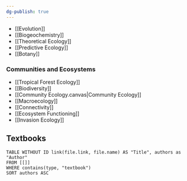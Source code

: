 ```yaml
---
dg-publish: true
---
```

 - [[Evolution]]
- [[Biogeochemistry]]
- [[Theoretical Ecology]]
- [[Predictive Ecology]]
- [[Botany]]

### Communities and Ecosystems
- [[Tropical Forest Ecology]]
- [[Biodiversity]]
- [[Community Ecology.canvas|Community Ecology]]
- [[Macroecology]]
- [[Connectivity]]
- [[Ecosystem Functioning]]
- [[Invasion Ecology]]

## Textbooks

```dataview
TABLE WITHOUT ID link(file.link, file.name) AS "Title", authors as "Author"
FROM [[]]
WHERE contains(type, "textbook")
SORT authors ASC
```

